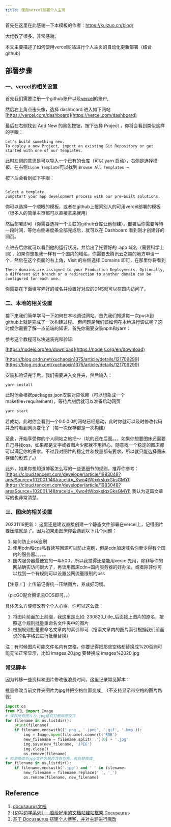 ```yaml
---
title: 使用vercel部署个人主页
---
```


首先在这里在此感谢一下本模板的作者：<https://kuizuo.cn/blog/>

大佬教了很多，非常感谢。

本文主要描述了如何使用vercel网站进行个人主页的自动化更新部署（结合github）

## 部署步骤

### 一、vercel的相关设置

首先我们需要注册一个github账户以及[vercel](https://vercel.com/)的账户,

然后右上角点击头像，选择 dashboard 进入如下网站[https://vercel.com/dashboard](https://vercel.com/dashboard)

最后在右侧找到 Add New 的黑色按钮，按下选择 Project ，你将会看到类似这样的字眼：

```
Let's build something new.
To deploy a new Project, import an existing Git Repository or get started with one of our Templates.
```

此时左侧的意思是可以导入一个已有的仓库（可以 yarn 启动），右侧是选择模板。在右侧`Clone Template`可以找到 `Browse All Templates →`

按下后会看到如下字眼：

```

Select a template.
Jumpstart your app development process with our pre-built solutions.
```

你可以选择一个顺眼的模板，或者在github上搜索别人的可用vercel部署的模板（很多人的简单主页都可以直接拿来就用）

然后部署即可（你需要选择一个关联的github仓库让他创建）。部署后你需要等待一段时间，等他右侧进度条全部完成后，就可以在 Dashboard 看到刚才创建好的网页。

点进去后你就可以看到他的运行状况，并给出了托管好的 .app 域名（需要科学上网），如果你想象我一样有一个国内的域名，你需要去腾讯云之类的地方申请一个，然后在这个页面的右上角，Visit 的左侧选择 Domains 即可，在那里你将看到

```
These domains are assigned to your Production Deployments. Optionally, a different Git branch or a redirection to another domain can be configured for each one.
```

你需要在下面填写弄好的域名并设置好对应的DNS就可以在国内访问了。

### 二、本地的相关设置

接下来我们简单学习一下如何在本地调试网站。首先我们知道每一次push到github上就是完成了一次构建过程。
但问题是我们该如何在本地进行调试呢？这时候你需要了解一点前端的知识，首先你需要安装npm和yarn：

参考这个教程可以快速装完和验证:

[https://nodejs.org/en/download](https://nodejs.org/en/download)

[https://blog.csdn.net/xuchaoxin1375/article/details/121709299](https://blog.csdn.net/xuchaoxin1375/article/details/121709299)

安装和验证完毕后，我们需要进入文件夹，然后输入：

```bash
yarn install
```

此时他会根据packages.json安装对应依赖（可以想象成一个makefile+requirement），等待片刻后就可以准备启动网页

```bash
yarn start
```

若成功，此时你会看到一个0.0.0.0的网站已经启动，此时你就可以及时修改代码并及时看到网页变化了（每一次保存都是一次构建）

至此，开始享受你的个人网站之旅把～（坑的还在后面。。。如果你想要图床还需要自己寻找oss，如果都是文字或者图片少那就不用担心。随意找一个稳定的图床都可以满足你的需求。不过我对图片的稳定性和数量都有要求，所以就只能选择图床存储的形式了。）

此外，如果你想知道博客怎么写的一些更细节的规则，推荐你参考：[https://cloud.tencent.com/developer/article/1983048?areaSource=102001.14&traceId=_Xwo4tWbxksIqxGksGMYl](https://cloud.tencent.com/developer/article/1983048?areaSource=102001.14&traceId=_Xwo4tWbxksIqxGksGMYl) 我认为这篇文章写的也非常清楚。

### 三、图床的相关设置

20231119更新：
这里还是建议直接创建一个静态文件部署在vercel上，记得图片要压缩就是了。因为如果走图床你会遇到以下几个问题：

1. 如何防止oss盗刷
2. 使用cdn和cos私有读写回源可以防止盗刷，但是cdn加速域名你至少得有个国内的服务器。。。。。
3. 国内服务器最便宜的一年500，所以我觉得还是能用vercel先用，除非等你的网站确实访问很大了，再谈用图床cdn+国内服务器的好办法。或者除非你可以找到一个有规则可以设置公网流量限制的oss

【注意！】上传前记得统一压缩图片，养成好习惯。

（picGO配合腾讯云COS即可。。）

具体怎么方便修改有个个人心得，你可以这么做：

1. 将图片前面加上前缀，我这里是比如: 230820_title_后面接上图片的原名，按照这个规则批量重命名文件夹中的图片
2. 根据规则批量重命名文章内的索引即可（搜索文章内的图片索引根据我们前面说的名字格式进行批量替换）

注：有时候图片可能文件名内有空格，你要记得把那些空格都替换成%20否则可能无法正常显示，比如 images 20.jpg  要替换成 images%2020.jpg

### 常见脚本

因为转移一些资料和图片修改很浪费时间，这里记录常见脚本：

批量修改当前文件夹图片为jpg并把空格位置变成_ （不支持显示带空格的图片路径）

```python
import os
from PIL import Image
# 保存所有图片为.jpg格式并删除原文件
for filename in os.listdir():
    print(filename)
    if filename.endswith(('.png', '.jpeg', '.gif', '.bmp')):
        img = Image.open(filename).convert('RGB')
        new_filename = filename.split('.')[0] + '.jpg'
        img.save(new_filename, 'JPEG')
        img.close()
        os.remove(filename)
# 检测修改后jpg文件名是否含有空格，有则替换成_
for filename in os.listdir():
    if filename.endswith('.jpg') and ' ' in filename:
        new_filename = filename.replace(' ', '_')
        os.rename(filename, new_filename)

```

## Reference

1. [docusaurus文档](https://www.docusaurus.cn/docs)
2. [\[边写边学系列\] — 超级好用的文档站建站框架 Docusaurus](https://www.zhihu.com/tardis/bd/art/404929066?source_id=1001)
3. [基于 Docusaurus 搭建个人博客，并对主题进行魔改](https://zhuanlan.zhihu.com/p/608149508)
